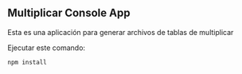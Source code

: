 ## Multiplicar Console App

Esta es una aplicación para generar archivos de tablas de multiplicar

Ejecutar este comando:

```
npm install
```